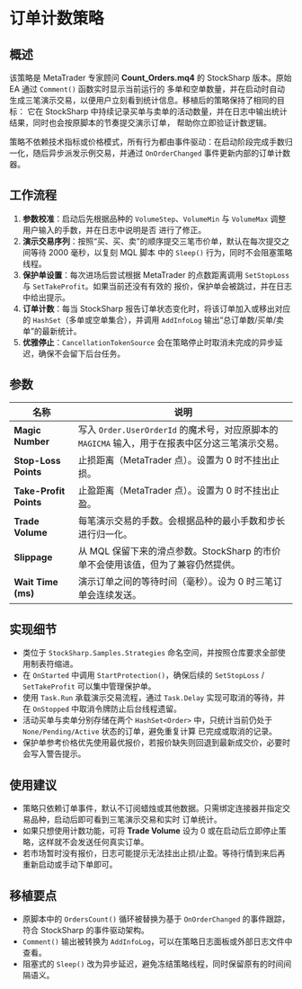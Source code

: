 # 订单计数策略

## 概述
该策略是 MetaTrader 专家顾问 **Count_Orders.mq4** 的 StockSharp 版本。原始 EA 通过 `Comment()` 函数实时显示当前运行的
多单和空单数量，并在启动时自动生成三笔演示交易，以便用户立刻看到统计信息。移植后的策略保持了相同的目标：
它在 StockSharp 中持续记录买单与卖单的活动数量，并在日志中输出统计结果，同时也会按原脚本的节奏提交演示订单，
帮助你立即验证计数逻辑。

策略不依赖技术指标或价格模式，所有行为都由事件驱动：在启动阶段完成手数归一化，随后异步派发示例交易，并通过
`OnOrderChanged` 事件更新内部的订单计数器。

## 工作流程
1. **参数校准**：启动后先根据品种的 `VolumeStep`、`VolumeMin` 与 `VolumeMax` 调整用户输入的手数，并在日志中说明是否
   进行了修正。
2. **演示交易序列**：按照“买、买、卖”的顺序提交三笔市价单，默认在每次提交之间等待 2000 毫秒，以复刻 MQL 脚本
   中的 `Sleep()` 行为，同时不会阻塞策略线程。
3. **保护单设置**：每次进场后尝试根据 MetaTrader 的点数距离调用 `SetStopLoss` 与 `SetTakeProfit`。如果当前还没有有效的
   报价，保护单会被跳过，并在日志中给出提示。
4. **订单计数**：每当 StockSharp 报告订单状态变化时，将该订单加入或移出对应的 `HashSet`（多单或空单集合），并调用
   `AddInfoLog` 输出“总订单数/买单/卖单”的最新统计。
5. **优雅停止**：`CancellationTokenSource` 会在策略停止时取消未完成的异步延迟，确保不会留下后台任务。

## 参数
| 名称 | 说明 |
| --- | --- |
| **Magic Number** | 写入 `Order.UserOrderId` 的魔术号，对应原脚本的 `MAGICMA` 输入，用于在报表中区分这三笔演示交易。 |
| **Stop-Loss Points** | 止损距离（MetaTrader 点）。设置为 0 时不挂出止损。 |
| **Take-Profit Points** | 止盈距离（MetaTrader 点）。设置为 0 时不挂出止盈。 |
| **Trade Volume** | 每笔演示交易的手数。会根据品种的最小手数和步长进行归一化。 |
| **Slippage** | 从 MQL 保留下来的滑点参数。StockSharp 的市价单不会使用该值，但为了兼容仍然提供。 |
| **Wait Time (ms)** | 演示订单之间的等待时间（毫秒）。设为 0 时三笔订单会连续发送。 |

## 实现细节
- 类位于 `StockSharp.Samples.Strategies` 命名空间，并按照仓库要求全部使用制表符缩进。
- 在 `OnStarted` 中调用 `StartProtection()`，确保后续的 `SetStopLoss` / `SetTakeProfit` 可以集中管理保护单。
- 使用 `Task.Run` 承载演示交易流程，通过 `Task.Delay` 实现可取消的等待，并在 `OnStopped` 中取消令牌防止后台线程遗留。
- 活动买单与卖单分别存储在两个 `HashSet<Order>` 中，只统计当前仍处于 `None/Pending/Active` 状态的订单，避免重复计算
  已完成或取消的记录。
- 保护单参考价格优先使用最优报价，若报价缺失则回退到最新成交价，必要时会写入警告提示。

## 使用建议
- 策略只依赖订单事件，默认不订阅蜡烛或其他数据。只需绑定连接器并指定交易品种，启动后即可看到三笔演示交易和实时
  订单统计。
- 如果只想使用计数功能，可将 **Trade Volume** 设为 0 或在启动后立即停止策略，这样就不会发送任何真实订单。
- 若市场暂时没有报价，日志可能提示无法挂出止损/止盈。等待行情到来后再重新启动或手动下单即可。

## 移植要点
- 原脚本中的 `OrdersCount()` 循环被替换为基于 `OnOrderChanged` 的事件跟踪，符合 StockSharp 的事件驱动架构。
- `Comment()` 输出被转换为 `AddInfoLog`，可以在策略日志面板或外部日志文件中查看。
- 阻塞式的 `Sleep()` 改为异步延迟，避免冻结策略线程，同时保留原有的时间间隔语义。

